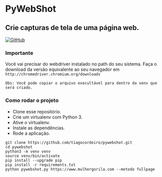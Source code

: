 # PyWebShot
## Crie capturas de tela de uma página web.

[![GitHub](https://img.shields.io/github/license/mashape/apistatus.svg)](https://github.com/tiagocordeiro/pywebshot/blob/master/LICENSE)

### Importante
Você vai precisar do webdriver instalado no path do seu sistema.
Faça o download da versão equivalente ao seu navegador em `http://chromedriver.chromium.org/downloads`

    Obs: Você pode copiar o arquivo execultável para dentro da venv que será criado.


### Como rodar o projeto
* Clone esse repositório.
* Crie um virtualenv com Python 3.
* Ative o virtualenv.
* Instale as dependências.
* Rode a aplicação.

```
git clone https://github.com/tiagocordeiro/pywebshot.git
cd pywebshot
python3 -m venv venv
source venv/bin/activate
pip install --upgrade pip
pip install -r requirements.txt
python pywebshot.py https://www.mulhergorila.com --metodo fullpage
```

